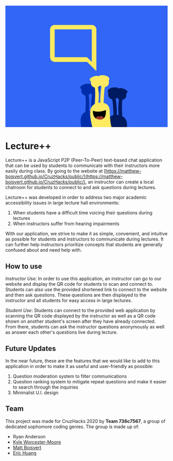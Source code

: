 ![slug image](https://github.com/matthew-boisvert/CruzHacks/blob/master/slugs/yellowslugwithspeech.png?s=50)

# Lecture++
Lecture++ is a JavaScript P2P (Peer-To-Peer) text-based chat application that can be used by students to communicate with their instructors more easily during class. By going to the website at [https://matthew-boisvert.github.io/CruzHacks/public/](https://matthew-boisvert.github.io/CruzHacks/public/), an instructor can create a local chatroom for students to connect to and ask questions during lectures.

Lecture++ was developed in order to address two major academic accessibility issues in large lecture hall environments:

 1. When students have a difficult time voicing their questions during lectures
 2. When instructors suffer from hearing impairments

With our application, we strive to make it as simple, convenient, and intuitive as possible for students and instructors to communicate during lectures. It can further help instructors prioritize concepts that students are generally confused about and need help with.

## How to use

*Instructor Use:* In order to use this application, an instructor can go to our website and display the QR code for students to scan and connect to. Students can also use the provided shortened link to connect to the website and then ask questions. These questions are then displayed to the instructor and all students for easy access in large lectures.

*Student Use*: Students can connect to the provided web application by scanning the QR code displayed by the instructor as well as a QR code shown on another student's screen after they have already connected. From there, students can ask the instructor questions anonymously as well as answer each other's questions live during lecture.

## Future Updates
In the near future, these are the features that we would like to add to this application in order to make it as useful and user-friendly as possible:

 1. Question moderation system to filter communications
 2. Question ranking system to mitigate repeat questions and make it easier to search through the inquiries
 3. Minimalist U.I. design

## Team
This project was made for CruzHacks 2020 by **Team 736c7567**, a group of dedicated sophomore coding genies. The group is made up of:

 - Ryan Anderson
 - [Kyle Worcester-Moore](https://www.linkedin.com/in/kyle-worcester-moore/)
 - [Matt Boisvert](https://www.linkedin.com/in/matthew-boisvert-aa5732158/)
 - [Eric Huang](https://www.linkedin.com/in/eric-huang-798a94196/)
